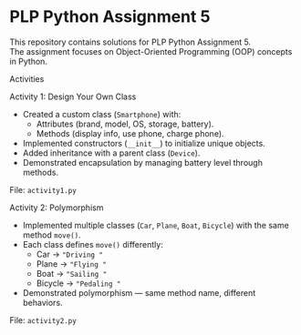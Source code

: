 
# PLP Python Assignment 5 

This repository contains solutions for PLP Python Assignment 5.  
The assignment focuses on Object-Oriented Programming (OOP) concepts in Python.


 Activities

 Activity 1: Design Your Own Class
- Created a custom class (`Smartphone`) with:
  - Attributes (brand, model, OS, storage, battery).
  - Methods (display info, use phone, charge phone).
- Implemented constructors (`__init__`) to initialize unique objects.
- Added inheritance with a parent class (`Device`).
- Demonstrated encapsulation by managing battery level through methods.

 File: `activity1.py`

 Activity 2: Polymorphism 
- Implemented multiple classes (`Car`, `Plane`, `Boat`, `Bicycle`) with the same method `move()`.
- Each class defines `move()` differently:
  - Car → `"Driving "`
  - Plane → `"Flying "`
  - Boat → `"Sailing "`
  - Bicycle → `"Pedaling "`
- Demonstrated polymorphism — same method name, different behaviors.

 File: `activity2.py`

